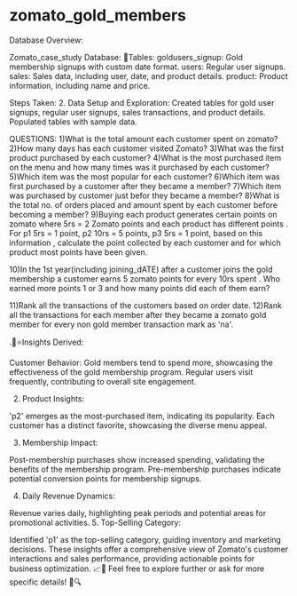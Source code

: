 # zomato_gold_members
Database Overview:

Zomato_case_study Database:
📝Tables: goldusers_signup: Gold membership signups with custom date format. users: Regular user signups. sales: Sales data, including user, date, and product details. product: Product information, including name and price.

Steps Taken: 2. Data Setup and Exploration: Created tables for gold user signups, regular user signups, sales transactions, and product details. Populated tables with sample data.

QUESTIONS:
1)What is the total amount each customer spent on zomato?
2)How many days has each customer visited Zomato?
3)What was the first product purchased by each customer?
4)What is the most purchased item on the menu and
 how many times was it purchased by each customer?
 5)Which item was the most popular for each customer?
 6)Which item was first purchased by a customer after they became a member?
 7)Which item was purchased by customer just befor they became a member?
 8)What is the total no. of orders placed and amount spent by each customer
  before becoming a member?
 9)Buying each product generates certain points on zomato where 5rs = 2 Zomato points
and each product has different points . For p1 5rs = 1 point, p2 10rs = 5 points,
p3 5rs = 1 point, based on this information , calculate the point collected by each customer
and for which product most points have been given.

 10)In the 1st year(including joining_dATE) after a customer joins the gold membership
a customer earns 5 zomato points for every 10rs spent . Who earned more points 1 or 3
and how many points did each of them earn?

11)Rank all the transactions of the customers based on order date.
12)Rank all the transactions for each member after they became a zomato gold member
for every non gold member transaction mark as 'na'.
      

.🧐⭐Insights Derived:

Customer Behavior:
Gold members tend to spend more, showcasing the effectiveness of the gold membership program. Regular users visit frequently, contributing to overall site engagement.

2. Product Insights:

'p2' emerges as the most-purchased item, indicating its popularity. Each customer has a distinct favorite, showcasing the diverse menu appeal.

3. Membership Impact:

Post-membership purchases show increased spending, validating the benefits of the membership program. Pre-membership purchases indicate potential conversion points for membership signups. 

4. Daily Revenue Dynamics:

Revenue varies daily, highlighting peak periods and potential areas for promotional activities. 5. Top-Selling Category:

Identified 'p1' as the top-selling category, guiding inventory and marketing decisions. These insights offer a comprehensive view of Zomato's customer interactions and sales performance, providing actionable points for business optimization. 📈🍕 Feel free to explore further or ask for more specific details! 🚀🔍
